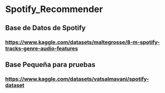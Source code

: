 # Spotify_Recommender

## Base de Datos de Spotify

### https://www.kaggle.com/datasets/maltegrosse/8-m-spotify-tracks-genre-audio-features

## Base Pequeña para pruebas

### https://www.kaggle.com/datasets/vatsalmavani/spotify-dataset
